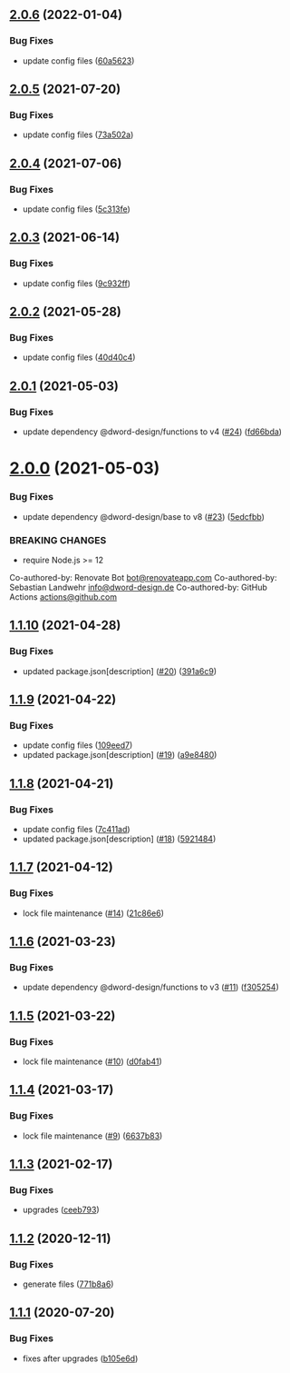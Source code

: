 ## [2.0.6](https://github.com/dword-design/github-web-extension-utils/compare/v2.0.5...v2.0.6) (2022-01-04)


### Bug Fixes

* update config files ([60a5623](https://github.com/dword-design/github-web-extension-utils/commit/60a5623368fb783403b253930e1ad16b0a17a5d5))

## [2.0.5](https://github.com/dword-design/github-web-extension-utils/compare/v2.0.4...v2.0.5) (2021-07-20)


### Bug Fixes

* update config files ([73a502a](https://github.com/dword-design/github-web-extension-utils/commit/73a502a4668dd1749110cd59c8b157bbb0ed1ae4))

## [2.0.4](https://github.com/dword-design/github-web-extension-utils/compare/v2.0.3...v2.0.4) (2021-07-06)


### Bug Fixes

* update config files ([5c313fe](https://github.com/dword-design/github-web-extension-utils/commit/5c313fe16f0aa759d2c51fe98e0804a159fac456))

## [2.0.3](https://github.com/dword-design/github-web-extension-utils/compare/v2.0.2...v2.0.3) (2021-06-14)


### Bug Fixes

* update config files ([9c932ff](https://github.com/dword-design/github-web-extension-utils/commit/9c932fff9797f477d670c240b270501030d15a1f))

## [2.0.2](https://github.com/dword-design/github-web-extension-utils/compare/v2.0.1...v2.0.2) (2021-05-28)


### Bug Fixes

* update config files ([40d40c4](https://github.com/dword-design/github-web-extension-utils/commit/40d40c471817a679beba7425deb29d17186e2a8f))

## [2.0.1](https://github.com/dword-design/github-web-extension-utils/compare/v2.0.0...v2.0.1) (2021-05-03)


### Bug Fixes

* update dependency @dword-design/functions to v4 ([#24](https://github.com/dword-design/github-web-extension-utils/issues/24)) ([fd66bda](https://github.com/dword-design/github-web-extension-utils/commit/fd66bda9d4202f8536d37fe8dd6d54df51d9f76e))

# [2.0.0](https://github.com/dword-design/github-web-extension-utils/compare/v1.1.10...v2.0.0) (2021-05-03)


### Bug Fixes

* update dependency @dword-design/base to v8 ([#23](https://github.com/dword-design/github-web-extension-utils/issues/23)) ([5edcfbb](https://github.com/dword-design/github-web-extension-utils/commit/5edcfbba578213902cc593ae6152b0642846d183))


### BREAKING CHANGES

* require Node.js >= 12

Co-authored-by: Renovate Bot <bot@renovateapp.com>
Co-authored-by: Sebastian Landwehr <info@dword-design.de>
Co-authored-by: GitHub Actions <actions@github.com>

## [1.1.10](https://github.com/dword-design/github-web-extension-utils/compare/v1.1.9...v1.1.10) (2021-04-28)


### Bug Fixes

* updated package.json[description] ([#20](https://github.com/dword-design/github-web-extension-utils/issues/20)) ([391a6c9](https://github.com/dword-design/github-web-extension-utils/commit/391a6c924234eadf2c1bf8c531829342b48a8727))

## [1.1.9](https://github.com/dword-design/github-web-extension-utils/compare/v1.1.8...v1.1.9) (2021-04-22)


### Bug Fixes

* update config files ([109eed7](https://github.com/dword-design/github-web-extension-utils/commit/109eed76a778afc1b5f73396c6787e0548704e70))
* updated package.json[description] ([#19](https://github.com/dword-design/github-web-extension-utils/issues/19)) ([a9e8480](https://github.com/dword-design/github-web-extension-utils/commit/a9e8480088be2546bb613a8a7f4a84ab0053249c))

## [1.1.8](https://github.com/dword-design/github-web-extension-utils/compare/v1.1.7...v1.1.8) (2021-04-21)


### Bug Fixes

* update config files ([7c411ad](https://github.com/dword-design/github-web-extension-utils/commit/7c411ad73873d9ba884b516ec9dbfccf1831b38a))
* updated package.json[description] ([#18](https://github.com/dword-design/github-web-extension-utils/issues/18)) ([5921484](https://github.com/dword-design/github-web-extension-utils/commit/592148411b35878834432c827fbabc95c5168da0))

## [1.1.7](https://github.com/dword-design/github-web-extension-utils/compare/v1.1.6...v1.1.7) (2021-04-12)


### Bug Fixes

* lock file maintenance ([#14](https://github.com/dword-design/github-web-extension-utils/issues/14)) ([21c86e6](https://github.com/dword-design/github-web-extension-utils/commit/21c86e668fcb21e6ac002db6fc87ac17b0768ce1))

## [1.1.6](https://github.com/dword-design/github-web-extension-utils/compare/v1.1.5...v1.1.6) (2021-03-23)


### Bug Fixes

* update dependency @dword-design/functions to v3 ([#11](https://github.com/dword-design/github-web-extension-utils/issues/11)) ([f305254](https://github.com/dword-design/github-web-extension-utils/commit/f305254d759eba6ec377ba571a1f4b2cdd10c704))

## [1.1.5](https://github.com/dword-design/github-web-extension-utils/compare/v1.1.4...v1.1.5) (2021-03-22)


### Bug Fixes

* lock file maintenance ([#10](https://github.com/dword-design/github-web-extension-utils/issues/10)) ([d0fab41](https://github.com/dword-design/github-web-extension-utils/commit/d0fab41ff80ab3aeee3410ace63377fbbd3c4bf2))

## [1.1.4](https://github.com/dword-design/github-web-extension-utils/compare/v1.1.3...v1.1.4) (2021-03-17)


### Bug Fixes

* lock file maintenance ([#9](https://github.com/dword-design/github-web-extension-utils/issues/9)) ([6637b83](https://github.com/dword-design/github-web-extension-utils/commit/6637b8322d6cea55a94ddfeaf4a15c23d24a2b68))

## [1.1.3](https://github.com/dword-design/github-web-extension-utils/compare/v1.1.2...v1.1.3) (2021-02-17)


### Bug Fixes

* upgrades ([ceeb793](https://github.com/dword-design/github-web-extension-utils/commit/ceeb793b620bcdebc59eee00afb9cf373be383f1))

## [1.1.2](https://github.com/dword-design/github-web-extension-utils/compare/v1.1.1...v1.1.2) (2020-12-11)


### Bug Fixes

* generate files ([771b8a6](https://github.com/dword-design/github-web-extension-utils/commit/771b8a6de2e047dfd716acd3eb5977238c4d60e3))

## [1.1.1](https://github.com/dword-design/github-web-extension-utils/compare/v1.1.0...v1.1.1) (2020-07-20)


### Bug Fixes

* fixes after upgrades ([b105e6d](https://github.com/dword-design/github-web-extension-utils/commit/b105e6d1151211582a6819185447a47daa6dd572))
